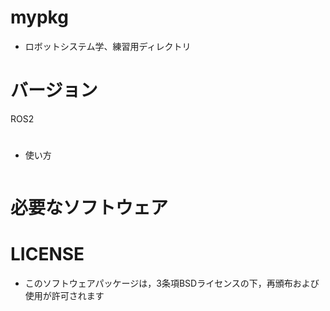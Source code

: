 # mypkg
 * ロボットシステム学、練習用ディレクトリ



# バージョン
ROS2

# 


 * 使い方
```
```

# 必要なソフトウェア

# LICENSE
 * このソフトウェアパッケージは，3条項BSDライセンスの下，再頒布および使用が許可されます

